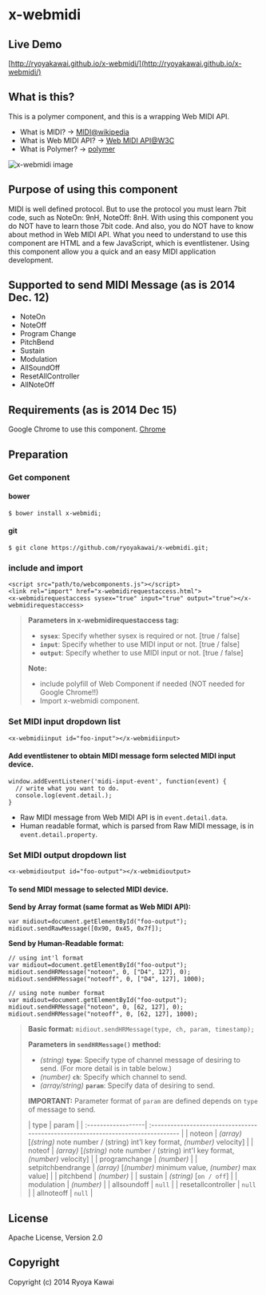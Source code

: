 # x-webmidi
## Live Demo
[http://ryoyakawai.github.io/x-webmidi/](http://ryoyakawai.github.io/x-webmidi/)

## What is this?
This is a polymer component, and this is a wrapping Web MIDI API.

 - What is MIDI? -> [MIDI@wikipedia](http://en.wikipedia.org/wiki/MIDI)
 - What is Web MIDI API? -> [Web MIDI API@W3C](http://webaudio.github.io/web-midi-api/)
 - What is Polymer? -> [polymer](https://www.polymer-project.org/)

![x-webmidi image](https://raw.githubusercontent.com/ryoyakawai/x-webmidi/master/images/screenshot.png)

## Purpose of using this component
MIDI is well defined protocol. But to use the protocol you must learn 7bit code, such as NoteOn: 9nH, NoteOff: 8nH.
With using this component you do NOT have to learn those 7bit code. And also, you do NOT have to know about method in Web MIDI API.
What you need to understand to use this component are HTML and a few JavaScript, which is eventlistener.
Using this component allow you a quick and an easy MIDI application development.

## Supported to send MIDI Message (as is 2014 Dec. 12)

 - NoteOn
 - NoteOff
 - Program Change
 - PitchBend
 - Sustain
 - Modulation
 - AllSoundOff
 - ResetAllController
 - AllNoteOff

## Requirements (as is 2014 Dec 15)
Google Chrome to use this component. [Chrome](http://www.google.co.jp/intl/ja/chrome/browser/)  

## Preparation
### Get component
#### bower
```
$ bower install x-webmidi;
```
#### git
```
$ git clone https://github.com/ryoyakawai/x-webmidi.git;
```
### include and import
```
<script src="path/to/webcomponents.js"></script>
<link rel="import" href="x-webmidirequestaccess.html">
<x-webmidirequestaccess sysex="true" input="true" output="true"></x-webmidirequestaccess>
```
> **Parameters in x-webmidirequestaccess tag:**
>
>  -  **`sysex`**: Specify whether sysex is required or not. [true / false]
>  - **`input`**: Specify whether to use MIDI input or not. [true / false]
>  - **`output`**: Specify whether to use MIDI input or not. [true / false]
>
> **Note:**
>
> - include polyfill of Web Component if needed (NOT needed for Google Chrome!!)
> - Import x-webmidi component.

### Set MIDI input dropdown list
```
<x-webmidiinput id="foo-input"></x-webmidiinput>
```
#### Add eventlistener to obtain MIDI message form selected MIDI input device.
```
window.addEventListener('midi-input-event', function(event) {
  // write what you want to do.
  console.log(event.detail.);
}
```
 - Raw MIDI message from Web MIDI API is in `event.detail.data`.
 - Human readable format, which is parsed from Raw MIDI message, is in `event.detail.property`.

### Set MIDI output dropdown list
```
<x-webmidioutput id="foo-output"></x-webmidioutput>
```
#### To send MIDI message to selected MIDI device.
**Send by Array format (same format as Web MIDI API):**
```
var midiout=document.getElementById("foo-output");
midiout.sendRawMessage([0x90, 0x45, 0x7f]);
```
**Send by Human-Readable format:**

```
// using int'l format
var midiout=document.getElementById("foo-output");
midiout.sendHRMessage("noteon", 0, ["D4", 127], 0);
midiout.sendHRMessage("noteoff", 0, ["D4", 127], 1000);
```
```
// using note number format
var midiout=document.getElementById("foo-output");
midiout.sendHRMessage("noteon", 0, [62, 127], 0);
midiout.sendHRMessage("noteoff", 0, [62, 127], 1000);
```

> **Basic format:**
> `midiout.sendHRMessage(type, ch, param, timestamp);`
>
> **Parameters in `sendHRMessage()` method:**
>
>  -  *(string)* **`type`**: Specify type of channel message of desiring to send. (For more detail is in table below.)
>  - *(number)* **`ch`**: Specify which channel to send.
>  - *(array/string)* **`param`**: Specify data of desiring to send.
>
> **IMPORTANT:** Parameter format of `param` are defined depends on `type` of message to send.
>
>| type               | param                                                                             |
| :------------------| :-------------------------------------------------------------------------------- |
| noteon             | *(array)* [*(string)* note number / (string) int'l key format, *(number)* velocity] |
| noteof             | *(array)* [*(string)* note number / (string) int'l key format, *(number)* velocity] |
| programchange      | *(number)*                                                                        |
| setpitchbendrange  | *(array)* [*(number)* minimum value, *(number)* max value]                          |
| pitchbend          | *(number)*                                                                        |
| sustain            | *(string)* [`on / off`]                                                             |
| modulation         | *(number)*                                                                        |
| allsoundoff        | `null`                                                                            |
| resetallcontroller | `null`                                                                            |
| allnoteoff         | `null`                                                                            |


## License
Apache License, Version 2.0


## Copyright
Copyright (c) 2014 Ryoya Kawai
